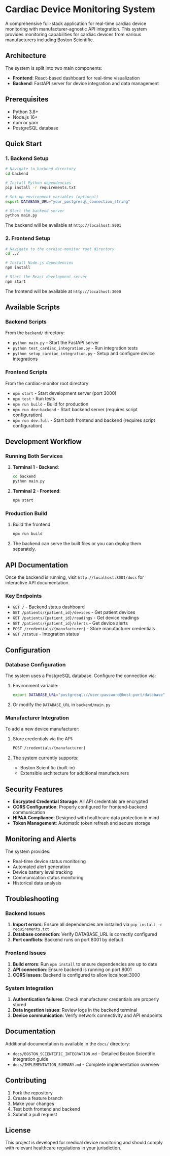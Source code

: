 # Cardiac Device Monitoring System

A comprehensive full-stack application for real-time cardiac device monitoring with manufacturer-agnostic API integration. This system provides monitoring capabilities for cardiac devices from various manufacturers including Boston Scientific.

## Architecture

The system is split into two main components:
- **Frontend**: React-based dashboard for real-time visualization
- **Backend**: FastAPI server for device integration and data management

## Prerequisites

- Python 3.8+
- Node.js 16+
- npm or yarn
- PostgreSQL database

## Quick Start

### 1. Backend Setup

```bash
# Navigate to backend directory
cd backend

# Install Python dependencies
pip install -r requirements.txt

# Set up environment variables (optional)
export DATABASE_URL="your_postgresql_connection_string"

# Start the backend server
python main.py
```

The backend will be available at `http://localhost:8001`

### 2. Frontend Setup

```bash
# Navigate to the cardiac-monitor root directory
cd ../

# Install Node.js dependencies
npm install

# Start the React development server
npm start
```

The frontend will be available at `http://localhost:3000`

## Available Scripts

### Backend Scripts

From the `backend/` directory:

- `python main.py` - Start the FastAPI server
- `python test_cardiac_integration.py` - Run integration tests
- `python setup_cardiac_integration.py` - Setup and configure device integrations

### Frontend Scripts

From the cardiac-monitor root directory:

- `npm start` - Start development server (port 3000)
- `npm test` - Run tests
- `npm run build` - Build for production
- `npm run dev:backend` - Start backend server (requires script configuration)
- `npm run dev:full` - Start both frontend and backend (requires script configuration)

## Development Workflow

### Running Both Services

1. **Terminal 1 - Backend**:
   ```bash
   cd backend
   python main.py
   ```

2. **Terminal 2 - Frontend**:
   ```bash
   npm start
   ```

### Production Build

1. Build the frontend:
   ```bash
   npm run build
   ```

2. The backend can serve the built files or you can deploy them separately.

## API Documentation

Once the backend is running, visit `http://localhost:8001/docs` for interactive API documentation.

### Key Endpoints

- `GET /` - Backend status dashboard
- `GET /patients/{patient_id}/devices` - Get patient devices
- `GET /patients/{patient_id}/readings` - Get device readings
- `GET /patients/{patient_id}/alerts` - Get device alerts
- `POST /credentials/{manufacturer}` - Store manufacturer credentials
- `GET /status` - Integration status

## Configuration

### Database Configuration

The system uses a PostgreSQL database. Configure the connection via:

1. Environment variable:
   ```bash
   export DATABASE_URL="postgresql://user:password@host:port/database"
   ```

2. Or modify the `DATABASE_URL` in `backend/main.py`

### Manufacturer Integration

To add a new device manufacturer:

1. Store credentials via the API:
   ```bash
   POST /credentials/{manufacturer}
   ```

2. The system currently supports:
   - Boston Scientific (built-in)
   - Extensible architecture for additional manufacturers

## Security Features

- **Encrypted Credential Storage**: All API credentials are encrypted
- **CORS Configuration**: Properly configured for frontend-backend communication
- **HIPAA Compliance**: Designed with healthcare data protection in mind
- **Token Management**: Automatic token refresh and secure storage

## Monitoring and Alerts

The system provides:
- Real-time device status monitoring
- Automated alert generation
- Device battery level tracking
- Communication status monitoring
- Historical data analysis

## Troubleshooting

### Backend Issues

1. **Import errors**: Ensure all dependencies are installed via `pip install -r requirements.txt`
2. **Database connection**: Verify DATABASE_URL is correctly configured
3. **Port conflicts**: Backend runs on port 8001 by default

### Frontend Issues

1. **Build errors**: Run `npm install` to ensure dependencies are up to date
2. **API connection**: Ensure backend is running on port 8001
3. **CORS issues**: Backend is configured to allow localhost:3000

### System Integration

1. **Authentication failures**: Check manufacturer credentials are properly stored
2. **Data ingestion issues**: Review logs in the backend terminal
3. **Device communication**: Verify network connectivity and API endpoints

## Documentation

Additional documentation is available in the `docs/` directory:
- `docs/BOSTON_SCIENTIFIC_INTEGRATION.md` - Detailed Boston Scientific integration guide
- `docs/IMPLEMENTATION_SUMMARY.md` - Complete implementation overview

## Contributing

1. Fork the repository
2. Create a feature branch
3. Make your changes
4. Test both frontend and backend
5. Submit a pull request

## License

This project is developed for medical device monitoring and should comply with relevant healthcare regulations in your jurisdiction.